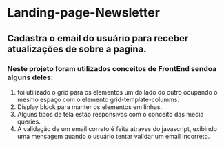 # Landing-page-Newsletter
## Cadastra o email do usuário para receber atualizações de sobre a pagina.
### Neste projeto foram utilizados conceitos de FrontEnd sendoa alguns deles:
1. foi utilizado o grid para os elementos um do lado do outro ocupando o mesmo espaço com o elemento grid-template-columms.
2. Display block para manter os elementos em linhas.
3. Alguns tipos de tela estão responsivas com o conceito das media queries.
4. A validação de um email correto é feita atraves do javascript, exibindo uma mensagem quando o usuário tentar validar um email incorreto.
